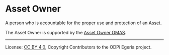 <!-- SPDX-License-Identifier: CC-BY-4.0 -->
<!-- Copyright Contributors to the ODPi Egeria project. -->

# Asset Owner

A person who is accountable for the proper use and protection of an
[Asset](../assets).

The Asset Owner is supported by the [Asset Owner OMAS](../../../asset-owner).

----
License: [CC BY 4.0](https://creativecommons.org/licenses/by/4.0/),
Copyright Contributors to the ODPi Egeria project.